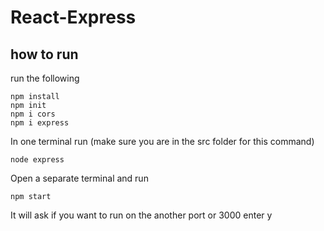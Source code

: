 # React-Express

## how to run

run the following

```
npm install
npm init
npm i cors
npm i express
```

In one terminal run (make sure you are in the src folder for this command)
```
node express
```

Open a separate terminal and run
```
npm start
```
It will ask if you want to run on the another port or 3000 enter y
